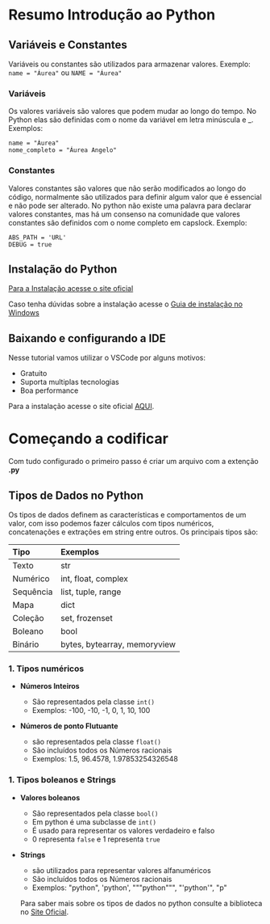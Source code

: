 
# **Resumo Introdução ao Python**

## **Variáveis e Constantes**
Variáveis ou constantes são utilizados para armazenar valores.
Exemplo:
`name = "Áurea"` ou `NAME = "Áurea"`

### **Variáveis**
Os valores variáveis são valores que podem mudar ao longo do tempo. No Python elas são definidas com o nome da variável em letra minúscula e _. Exemplos:
```
name = "Áurea"
nome_completo = "Áurea Angelo"
```

### **Constantes**
Valores constantes são valores que não serão modificados ao longo do código, normalmente são utilizados para definir algum valor que é essencial e não pode ser alterado. No python não existe uma palavra para declarar valores constantes, mas há um consenso na comunidade que valores constantes são definidos com o nome completo em capslock. Exemplo:
```
ABS_PATH = 'URL'
DEBUG = true
```

## **Instalação do Python**
[Para a Instalação acesse o site oficial](https://www.python.org)

Caso tenha dúvidas sobre a instalação acesse o [Guia de instalação no Windows](https://python.org.br/instalacao-windows/)

## **Baixando e configurando a IDE**
Nesse tutorial vamos utilizar o VSCode por alguns motivos:
- Gratuito
- Suporta multiplas tecnologias
- Boa performance

Para a instalação acesse o site oficial [AQUI](https://code.visualstudio.com).

# **Começando a codificar**

Com tudo configurado o primeiro passo é criar um arquivo com a extenção **.py**

## **Tipos de Dados no Python**
Os tipos de dados definem as características e comportamentos de um valor, com isso podemos fazer cálculos com tipos numéricos, concatenações e extrações em string entre outros.
Os principais tipos são:


| Tipo | Exemplos |
| :---------- | :---------- |
| Texto | str |
| Numérico | int, float, complex |
| Sequência | list, tuple, range |
| Mapa | dict |
| Coleção | set, frozenset |
| Boleano | bool |
| Binário | bytes, bytearray, memoryview |

### 1. Tipos numéricos

- **Números Inteiros**
  - São representados pela classe `int()`
  - Exemplos: -100, -10, -1, 0, 1, 10, 100

- **Números de ponto Flutuante**
  - são representados pela classe `float()`
  - São incluídos todos os Números racionais
  - Exemplos: 1.5, 96.4578, 1.97853254326548

### 1. Tipos boleanos e Strings

- **Valores boleanos**
  - São representados pela classe `bool()`
  - Em python é uma subclasse de `int()`
  - É usado para representar os valores verdadeiro e falso
  - 0 representa `false` e 1 representa `true`

- **Strings**
  - são utilizados para representar valores alfanuméricos
  - São incluídos todos os Números racionais
  - Exemplos: "python", 'python', """python""", "'python'", "p"

  Para saber mais sobre os tipos de dados no python consulte a biblioteca no [Site Oficial](https://docs.python.org/3/library/stdtypes.html).


